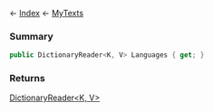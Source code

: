 ← [Index](Api-Index) ← [MyTexts](VRage.MyTexts)

### Summary

```csharp
public DictionaryReader<K, V> Languages { get; }
```

### Returns

[DictionaryReader<K, V>](VRage.Collections.DictionaryReader`2)

